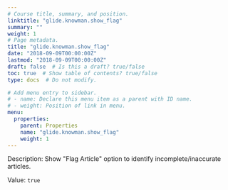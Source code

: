 ```yaml
---
# Course title, summary, and position.
linktitle: "glide.knowman.show_flag"
summary: ""
weight: 1
# Page metadata.
title: "glide.knowman.show_flag"
date: "2018-09-09T00:00:00Z"
lastmod: "2018-09-09T00:00:00Z"
draft: false  # Is this a draft? true/false
toc: true  # Show table of contents? true/false
type: docs  # Do not modify.

# Add menu entry to sidebar.
# - name: Declare this menu item as a parent with ID name.
# - weight: Position of link in menu.
menu:
  properties:
    parent: Properties
    name: "glide.knowman.show_flag"
    weight: 1
---
```


Description: Show "Flag Article" option to identify incomplete/inaccurate articles.


Value: `true`